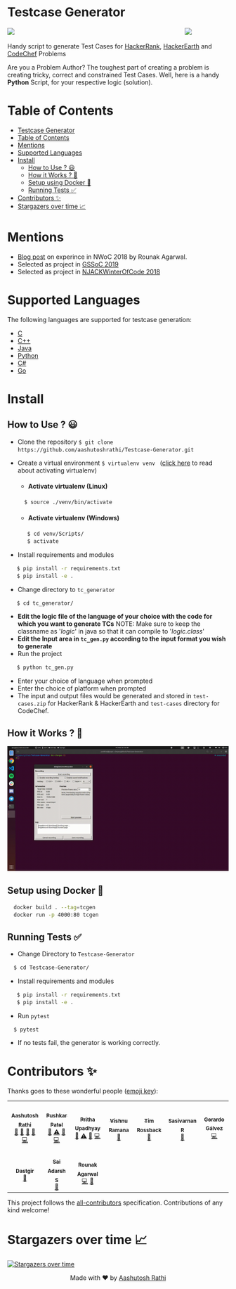 # Testcase Generator

[<img src="https://image.flaticon.com/icons/svg/180/180867.svg" align="right" width="100">](#)

[![](https://img.shields.io/travis/aashutoshrathi/Testcase-Generator?style=for-the-badge)](https://travis-ci.org/aashutoshrathi/Testcase-Generator)

Handy script to generate Test Cases for [HackerRank](https://www.hackerrank.com), [HackerEarth](https://www.hackerearth.com) and [CodeChef](https://www.codechef.com) Problems

Are you a Problem Author?
The toughest part of creating a problem is creating tricky, correct and constrained Test Cases.
Well, here is a handy **Python** Script, for your respective logic (solution).

# Table of Contents
- [Testcase Generator](#testcase-generator)
- [Table of Contents](#table-of-contents)
- [Mentions](#mentions)
- [Supported Languages](#supported-languages)
- [Install](#install)
  - [How to Use ? 😃](#how-to-use--)
  - [How it Works ? 🤔](#how-it-works--)
  - [Setup using Docker 🐳](#setup-using-docker-)
  - [Running Tests ✅](#running-tests-)
- [Contributors ✨](#contributors-)
- [Stargazers over time 📈](#stargazers-over-time-)

# Mentions

- [Blog post](https://medium.com/@agarwalrounak/my-nwoc-njack-winter-of-code-2018-experience-badf30b9c02d) on experince in NWoC 2018 by Rounak Agarwal.
- Selected as project in [GSSoC 2019](https://www.gssoc.tech/projects.html)
- Selected as project in [NJACKWinterOfCode 2018]([https://github.com/NJACKWinterOfCode/HackerRank-Test-Case-Generator](https://njackwinterofcode.github.io/))

# Supported Languages

The following languages are supported for testcase generation:

- [C](/tc_generator/logic.c)
- [C++](/tc_generator/logic.cpp)
- [Java](/tc_generator/logic.java)
- [Python](/tc_generator/logic.py)
- [C#](/tc_generator/logic.cs)
- [Go](/tc_generator/logic.go)

# Install

## How to Use ? 😃

* Clone the repository `$ git clone https://github.com/aashutoshrathi/Testcase-Generator.git`

* Create a virtual environment `$ virtualenv venv ` ([click here](https://stackoverflow.com/questions/14604699/how-to-activate-virtualenv) to read about activating virtualenv)
  * #### Activate virtualenv (Linux)
  ```sh
    $ source ./venv/bin/activate
  ```
  * #### Activate virtualenv (Windows)
  ```sh
     $ cd venv/Scripts/
     $ activate
  ```
* Install requirements and modules
```sh
   $ pip install -r requirements.txt
   $ pip install -e .
```
* Change directory to `tc_generator `
```sh
   $ cd tc_generator/
```
* **Edit the logic file of the language of your choice with the code for which you want to generate TCs**
NOTE: Make sure to keep the classname as '*logic*' in java so that it can compile to '*logic.class*'
* **Edit the Input area in ```tc_gen.py``` according to the input format you wish to generate**
* Run the project
```sh
   $ python tc_gen.py
```
* Enter your choice of language when prompted
* Enter the choice of platform when prompted
* The input and output files would be generated and stored in `test-cases.zip` for HackerRank & HackerEarth and `test-cases` directory for CodeChef.



## How it Works ? 🤔

![Demo](demo3.gif)

## Setup using Docker 🐳

```sh
  docker build . --tag=tcgen
  docker run -p 4000:80 tcgen
```

## Running Tests ✅

* Change Directory to `Testcase-Generator`
```sh
  $ cd Testcase-Generator/
```
* Install requirements and modules
```sh
   $ pip install -r requirements.txt
   $ pip install -e .
```
* Run `pytest`
```sh
  $ pytest
```
* If no tests fail, the generator is working correctly.

# Contributors ✨

Thanks goes to these wonderful people ([emoji key](https://allcontributors.org/docs/en/emoji-key)):

<!-- ALL-CONTRIBUTORS-LIST:START - Do not remove or modify this section -->
<!-- prettier-ignore-start -->
<!-- markdownlint-disable -->
<table>
  <tr>
    <td align="center"><a href="http://aashutosh.dev"><img src="https://avatars2.githubusercontent.com/u/21199234?v=4" width="100px;" alt=""/><br /><sub><b>Aashutosh Rathi</b></sub></a><br /><a href="#tool-aashutoshrathi" title="Tools">🔧</a> <a href="#projectManagement-aashutoshrathi" title="Project Management">📆</a> <a href="https://github.com/aashutoshrathi/Testcase-Generator/pulls?q=is%3Apr+reviewed-by%3Aaashutoshrathi" title="Reviewed Pull Requests">👀</a> <a href="https://github.com/aashutoshrathi/Testcase-Generator/issues?q=author%3Aaashutoshrathi" title="Bug reports">🐛</a> <a href="https://github.com/aashutoshrathi/Testcase-Generator/commits?author=aashutoshrathi" title="Code">💻</a></td>
    <td align="center"><a href="https://github.com/thepushkarp"><img src="https://avatars0.githubusercontent.com/u/42088801?v=4" width="100px;" alt=""/><br /><sub><b>Pushkar Patel</b></sub></a><br /><a href="#maintenance-thepushkarp" title="Maintenance">🚧</a> <a href="https://github.com/aashutoshrathi/Testcase-Generator/commits?author=thepushkarp" title="Tests">⚠️</a> <a href="https://github.com/aashutoshrathi/Testcase-Generator/issues?q=author%3Athepushkarp" title="Bug reports">🐛</a> <a href="https://github.com/aashutoshrathi/Testcase-Generator/commits?author=thepushkarp" title="Code">💻</a></td>
    <td align="center"><a href="https://github.com/prithaupadhyay"><img src="https://avatars1.githubusercontent.com/u/21213021?v=4" width="100px;" alt=""/><br /><sub><b>Pritha Upadhyay</b></sub></a><br /><a href="#maintenance-prithaupadhyay" title="Maintenance">🚧</a> <a href="https://github.com/aashutoshrathi/Testcase-Generator/commits?author=prithaupadhyay" title="Tests">⚠️</a> <a href="https://github.com/aashutoshrathi/Testcase-Generator/issues?q=author%3Aprithaupadhyay" title="Bug reports">🐛</a> <a href="https://github.com/aashutoshrathi/Testcase-Generator/commits?author=prithaupadhyay" title="Code">💻</a></td>
    <td align="center"><a href="https://www.vishnu.codes"><img src="https://avatars2.githubusercontent.com/u/10045752?v=4" width="100px;" alt=""/><br /><sub><b>Vishnu Ramana</b></sub></a><br /><a href="https://github.com/aashutoshrathi/Testcase-Generator/commits?author=vishnuramana" title="Documentation">📖</a></td>
    <td align="center"><a href="https://itspugle.com"><img src="https://avatars3.githubusercontent.com/u/22669894?v=4" width="100px;" alt=""/><br /><sub><b>Tim Rossback</b></sub></a><br /><a href="https://github.com/aashutoshrathi/Testcase-Generator/commits?author=timrossback" title="Documentation">📖</a></td>
    <td align="center"><a href="https://geekscreed.com"><img src="https://avatars0.githubusercontent.com/u/5305600?v=4" width="100px;" alt=""/><br /><sub><b>Sasivarnan R</b></sub></a><br /><a href="https://github.com/aashutoshrathi/Testcase-Generator/commits?author=sasivarnan" title="Documentation">📖</a></td>
    <td align="center"><a href="https://github.com/gerardogalvez"><img src="https://avatars2.githubusercontent.com/u/8509232?v=4" width="100px;" alt=""/><br /><sub><b>Gerardo Gálvez</b></sub></a><br /><a href="https://github.com/aashutoshrathi/Testcase-Generator/commits?author=gerardogalvez" title="Code">💻</a></td>
  </tr>
  <tr>
    <td align="center"><a href="https://github.com/dastgirp"><img src="https://avatars0.githubusercontent.com/u/2889931?v=4" width="100px;" alt=""/><br /><sub><b>Dastgir</b></sub></a><br /><a href="https://github.com/aashutoshrathi/Testcase-Generator/commits?author=dastgirp" title="Documentation">📖</a></td>
    <td align="center"><a href="http://www.sai-adarsh.ml/"><img src="https://avatars1.githubusercontent.com/u/21096774?v=4" width="100px;" alt=""/><br /><sub><b>Sai Adarsh S</b></sub></a><br /><a href="https://github.com/aashutoshrathi/Testcase-Generator/commits?author=Sai-Adarsh" title="Documentation">📖</a></td>
    <td align="center"><a href="https://www.linkedin.com/in/rounak-agarwal/"><img src="https://avatars3.githubusercontent.com/u/38394281?v=4" width="100px;" alt=""/><br /><sub><b>Rounak Agarwal</b></sub></a><br /><a href="https://github.com/aashutoshrathi/Testcase-Generator/commits?author=agarwalrounak" title="Code">💻</a> <a href="https://medium.com/@agarwalrounak/my-nwoc-njack-winter-of-code-2018-experience-badf30b9c02d" title="Blogposts">📝</a></td>
  </tr>
</table>

<!-- markdownlint-enable -->
<!-- prettier-ignore-end -->
<!-- ALL-CONTRIBUTORS-LIST:END -->

This project follows the [all-contributors](https://github.com/all-contributors/all-contributors) specification. Contributions of any kind welcome!

# Stargazers over time 📈

[![Stargazers over time](https://starcharts.herokuapp.com/aashutoshrathi/Testcase-Generator.svg)](https://starcharts.herokuapp.com/aashutoshrathi/Testcase-Generator)

<p align="center"> Made with ❤ by <a href="https://github.com/aashutoshrathi">Aashutosh Rathi</a></p>
